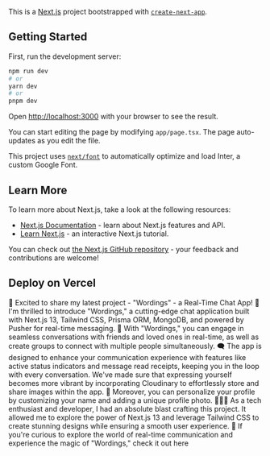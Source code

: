 This is a [Next.js](https://nextjs.org/) project bootstrapped with [`create-next-app`](https://github.com/vercel/next.js/tree/canary/packages/create-next-app).

## Getting Started

First, run the development server:

```bash
npm run dev
# or
yarn dev
# or
pnpm dev
```

Open [http://localhost:3000](http://localhost:3000) with your browser to see the result.

You can start editing the page by modifying `app/page.tsx`. The page auto-updates as you edit the file.

This project uses [`next/font`](https://nextjs.org/docs/basic-features/font-optimization) to automatically optimize and load Inter, a custom Google Font.

## Learn More

To learn more about Next.js, take a look at the following resources:

- [Next.js Documentation](https://nextjs.org/docs) - learn about Next.js features and API.
- [Learn Next.js](https://nextjs.org/learn) - an interactive Next.js tutorial.

You can check out [the Next.js GitHub repository](https://github.com/vercel/next.js/) - your feedback and contributions are welcome!

## Deploy on Vercel
🚀 Excited to share my latest project - "Wordings" - a Real-Time Chat App! 🎉
I'm thrilled to introduce "Wordings," a cutting-edge chat application built with Next.js 13, Tailwind CSS, Prisma ORM, MongoDB, and powered by Pusher for real-time messaging. 🌟
With "Wordings," you can engage in seamless conversations with friends and loved ones in real-time, as well as create groups to connect with multiple people simultaneously. 🗨️ The app is designed to enhance your communication experience with features like active status indicators and message read receipts, keeping you in the loop with every conversation.
We've made sure that expressing yourself becomes more vibrant by incorporating Cloudinary to effortlessly store and share images within the app. 📸 Moreover, you can personalize your profile by customizing your name and adding a unique profile photo. 🧑‍🤝‍🧑
As a tech enthusiast and developer, I had an absolute blast crafting this project. It allowed me to explore the power of Next.js 13 and leverage Tailwind CSS to create stunning designs while ensuring a smooth user experience. 🚀
If you're curious to explore the world of real-time communication and experience the magic of "Wordings," check it out here 
 
